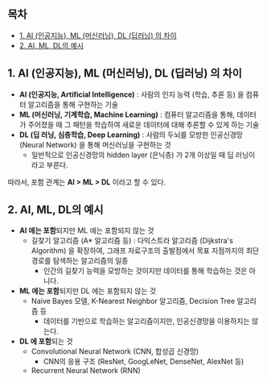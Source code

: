 ## 목차
* [1. AI (인공지능), ML (머신러닝), DL (딥러닝) 의 차이](#1-ai-인공지능-ml-머신러닝-dl-딥러닝-의-차이)
* [2. AI, ML, DL의 예시](#2-ai-ml-dl의-예시)

## 1. AI (인공지능), ML (머신러닝), DL (딥러닝) 의 차이
* **AI (인공지능, Artificial Intelligence)** : 사람의 인지 능력 (학습, 추론 등) 을 컴퓨터 알고리즘을 통해 구현하는 기술
* **ML (머신러닝, 기계학습, Machine Learning)** : 컴퓨터 알고리즘을 통해, 데이터가 주어졌을 때 그 패턴을 학습하여 새로운 데이터에 대해 추론할 수 있게 하는 기술
* **DL (딥 러닝, 심층학습, Deep Learning)** : 사람의 두뇌를 모방한 인공신경망 (Neural Network) 을 통해 머신러닝을 구현하는 것
  * 일반적으로 인공신경망의 hidden layer (은닉층) 가 2개 이상일 때 딥 러닝이라고 부른다.

따라서, 포함 관계는 **AI > ML > DL** 이라고 할 수 있다.

## 2. AI, ML, DL의 예시
* **AI 에는 포함**되지만 ML 에는 포함되지 않는 것
  * 길찾기 알고리즘 (A* 알고리즘 등) : 다익스트라 알고리즘 (Dijkstra's Algorithm) 을 확장하여, 그래프 자료구조의 출발점에서 목표 지점까지의 최단 경로를 탐색하는 알고리즘의 일종
    * 인간의 길찾기 능력을 모방하는 것이지만 데이터를 통해 학습하는 것은 아니다.
* **ML 에는 포함**되지만 DL 에는 포함되지 않는 것
  * Naive Bayes 모델, K-Nearest Neighbor 알고리즘, Decision Tree 알고리즘 등
    * 데이터를 기반으로 학습하는 알고리즘이지만, 인공신경망을 이용하지는 않는다.
* **DL 에 포함**되는 것
  * Convolutional Neural Network (CNN, 합성곱 신경망)
    * CNN의 응용 구조 (ResNet, GoogLeNet, DenseNet, AlexNet 등)
  * Recurrent Neural Network (RNN)